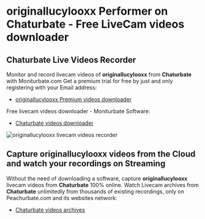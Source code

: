 # originallucylooxx Performer on Chaturbate - Free LiveCam videos downloader

## Chaturbate Live Videos Recorder

Monitor and record livecam videos of **originallucylooxx** from **Chaturbate** with Moniturbate.com
Get a premium trial for free by just and only registering with your Email address:
* [originallucylooxx Premium videos downloader](https://moniturbate.com/request-demo-licence-key.html)

Free livecam videos downloader - Moniturbate Software:
* [Chaturbate videos downloader](https://moniturbate.com/moniturbate-download-software.html)

![originallucylooxx livecam videos recorder](https://peachurnet.com/templates/moniturbate-software.png)


## Capture originallucylooxx videos from the Cloud and watch your recordings on Streaming

Without the need of downloading a software, capture **originallucylooxx** livecam videos from **Chaturbate** 100% online.
Watch Livecam archives from **Chaturbate** unlimitedly from thousands of existing recordings, only on Peachurbate.com and its websites network:
* [Chaturbate videos archives](https://peachurnet.com/)